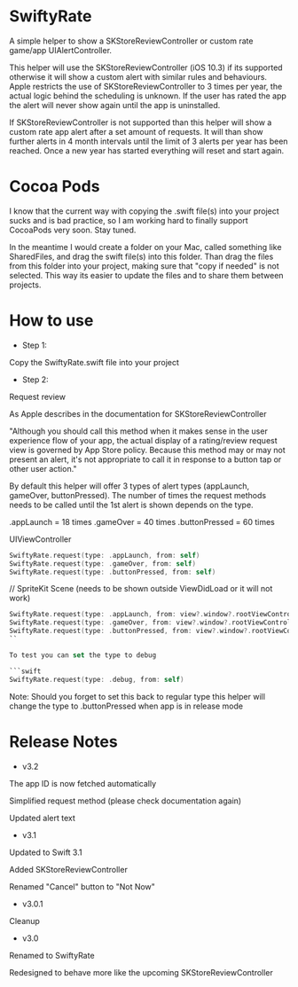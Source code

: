 # SwiftyRate

A simple helper to show a SKStoreReviewController or custom rate game/app UIAlertController.

This helper will use the SKStoreReviewController (iOS 10.3) if its supported otherwise it will show a custom alert with similar rules and behaviours. Apple restricts the use of SKStoreReviewController to 3 times per year, the actual logic behind the scheduling is unknown. If the user has rated the app the alert will never show again until the app is uninstalled.

If SKStoreReviewController is not supported than this helper will show a custom rate app alert after a set amount of requests. It will than show further alerts in 4 month intervals until the limit of 3 alerts per year has been reached. Once a new year has started everything will reset and start again.

# Cocoa Pods

I know that the current way with copying the .swift file(s) into your project sucks and is bad practice, so I am working hard to finally support CocoaPods very soon. Stay tuned.

In the meantime I would create a folder on your Mac, called something like SharedFiles, and drag the swift file(s) into this folder. Than drag the files from this folder into your project, making sure that "copy if needed" is not selected. This way its easier to update the files and to share them between projects.

# How to use

- Step 1: 

Copy the SwiftyRate.swift file into your project

- Step 2:

Request review

As Apple describes in the documentation for SKStoreReviewController 

"Although you should call this method when it makes sense in the user experience flow of your app, the actual display of a rating/review request view is governed by App Store policy. Because this method may or may not present an alert, it's not appropriate to call it in response to a button tap or other user action."



By default this helper will offer 3 types of alert types (appLaunch, gameOver, buttonPressed). The number of times the request methods needs to be called until the 1st alert is shown depends on the type.

.appLaunch     = 18 times
.gameOver      = 40 times
.buttonPressed = 60 times

UIViewController

```swift
SwiftyRate.request(type: .appLaunch, from: self)
SwiftyRate.request(type: .gameOver, from: self)
SwiftyRate.request(type: .buttonPressed, from: self)
```

// SpriteKit Scene (needs to be shown outside ViewDidLoad or it will not work)

```swift
SwiftyRate.request(type: .appLaunch, from: view?.window?.rootViewController)
SwiftyRate.request(type: .gameOver, from: view?.window?.rootViewController)
SwiftyRate.request(type: .buttonPressed, from: view?.window?.rootViewController)
``

To test you can set the type to debug

```swift
SwiftyRate.request(type: .debug, from: self) 
```

Note: Should you forget to set this back to regular type this helper will change the type to .buttonPressed when app is in release mode

# Release Notes

- v3.2

The app ID is now fetched automatically 

Simplified request method (please check documentation again)

Updated alert text

- v3.1

Updated to Swift 3.1

Added SKStoreReviewController

Renamed "Cancel" button to "Not Now"

- v3.0.1

Cleanup

- v3.0

Renamed to SwiftyRate

Redesigned to behave more like the upcoming SKStoreReviewController
